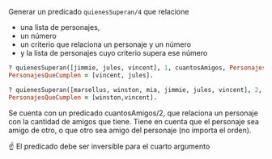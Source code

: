 Generar un predicado `quienesSuperan/4` que relacione 

* una lista de personajes, 
* un número 
* un criterio que relaciona un personaje y un número
* y la lista de personajes cuyo criterio supera ese número

``` prolog
? quienesSuperan([jimmie, jules, vincent], 1, cuantosAmigos, PersonajesQueCumplen).
PersonajesQueCumplen = [vincent, jules].

? quienesSuperan([marsellus, winston, mia, jimmie, jules, vincent], 2, cantidadEncargos, PersonajesQueCumplen).
PersonajesQueCumplen = [winston,vincent].
```

Se cuenta con un predicado cuantosAmigos/2, que relaciona un personaje con la cantidad de amigos que tiene. Tiene en cuenta que el personaje sea amigo de otro, o que otro sea amigo del personaje (no importa el orden).

:point_up: El predicado debe ser inversible para el cuarto argumento

